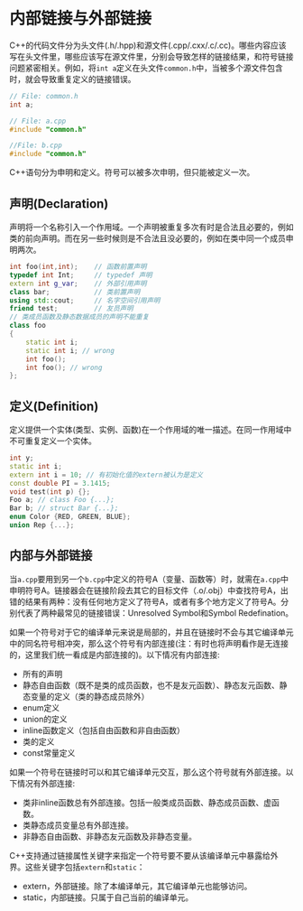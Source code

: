 # 内部链接与外部链接

C++的代码文件分为头文件(.h/.hpp)和源文件(.cpp/.cxx/.c/.cc)。哪些内容应该写在头文件里，哪些应该写在源文件里，分别会导致怎样的链接结果，和符号链接问题紧密相关。例如，将`int a`定义在头文件`common.h`中，当被多个源文件包含时，就会导致重复定义的链接错误。

```cpp
// File: common.h
int a;

// File: a.cpp
#include "common.h"

//File: b.cpp
#include "common.h"
```

C++语句分为申明和定义。符号可以被多次申明，但只能被定义一次。

## 声明(Declaration)

声明将一个名称引入一个作用域。一个声明被重复多次有时是合法且必要的，例如类的前向声明。而在另一些时候则是不合法且没必要的，例如在类中同一个成员申明两次。

```cpp
int foo(int,int);    // 函数前置声明
typedef int Int;     // typedef 声明
extern int g_var;    // 外部引用声明
class bar;           // 类前置声明
using std::cout;     // 名字空间引用声明
friend test;         // 友员声明
// 类成员函数及静态数据成员的声明不能重复
class foo
{
    static int i;
    static int i; // wrong
    int foo();
    int foo(); // wrong
};
```

## 定义(Definition)

定义提供一个实体(类型、实例、函数)在一个作用域的唯一描述。在同一作用域中不可重复定义一个实体。

```cpp
int y;
static int i;
extern int i = 10; // 有初始化值的extern被认为是定义
const double PI = 3.1415;
void test(int p) {};
Foo a; // class Foo {...};
Bar b; // struct Bar {...};
enum Color {RED, GREEN, BLUE};
union Rep {...};
```

## 内部与外部链接

当`a.cpp`要用到另一个`b.cpp`中定义的符号A（变量、函数等）时，就需在`a.cpp`中申明符号A。链接器会在链接阶段去其它的目标文件（.o/.obj）中查找符号A，出错的结果有两种：没有任何地方定义了符号A，或者有多个地方定义了符号A。分别代表了两种最常见的链接错误：Unresolved Symbol和Symbol Redefination。

如果一个符号对于它的编译单元来说是局部的，并且在链接时不会与其它编译单元中的同名符号相冲突，那么这个符号有内部连接(注：有时也将声明看作是无连接的，这里我们统一看成是内部连接的)。以下情况有内部连接:

* 所有的声明
* 静态自由函数（既不是类的成员函数，也不是友元函数）、静态友元函数、静态变量的定义（类的静态成员除外）
* enum定义
* union的定义
* inline函数定义（包括自由函数和非自由函数）
* 类的定义
* const常量定义

如果一个符号在链接时可以和其它编译单元交互，那么这个符号就有外部连接。以下情况有外部连接:

* 类非inline函数总有外部连接。包括一般类成员函数、静态成员函数、虚函数。
* 类静态成员变量总有外部连接。
* 非静态自由函数、非静态友元函数及非静态变量。

C++支持通过链接属性关键字来指定一个符号要不要从该编译单元中暴露给外界。这些关键字包括`extern`和`static`：

* extern，外部链接。除了本编译单元，其它编译单元也能够访问。
* static，内部链接。只属于自己当前的编译单元。
